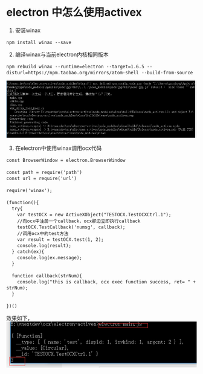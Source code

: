 # electron 中怎么使用activex

1. 安装winax
```
npm install winax --save
```
2. 编译winax与当前electron内核相同版本
```
npm rebuild winax --runtime=electron --target=1.6.5 --disturl=https://npm.taobao.org/mirrors/atom-shell --build-from-source
```
![](./image/electron-winax.png)

3. 在electron中使用winax调用ocx代码
```
const BrowserWindow = electron.BrowserWindow

const path = require('path')
const url = require('url')

require('winax');

(function(){
  try{
    var testOCX = new ActiveXObject("TESTOCX.TestOCXCtrl.1");
    //向ocx中注册一个callback，ocx那边立即执行callback
    testOCX.TestCallback('numsg', callback);
    //调用ocx中的test方法
    var result = testOCX.test(1, 2);
    console.log(result);
  } catch(ex){
    console.log(ex.message);
  }

  function callback(strNum){
    console.log("this is callback, ocx exec function success, ret= " + strNum);
  }
  
})()
```

效果如下，
![](./image/electron-result.png)
